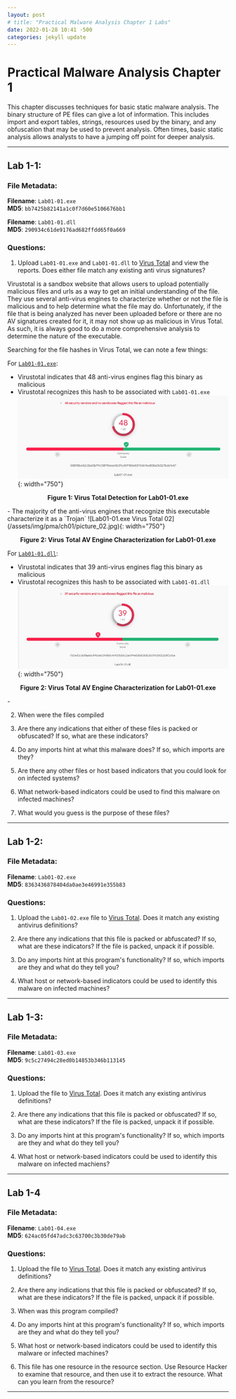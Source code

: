 ```yaml
---
layout: post
# title: "Practical Malware Analysis Chapter 1 Labs"
date: 2022-01-28 10:41 -500
categories: jekyll update
---
```


# Practical Malware Analysis Chapter 1

This chapter discusses techniques for basic static malware analysis. The binary structure of PE files can give a lot of information. This includes import and export tables, strings, resources used by the binary, and any obfuscation that may be used to prevent analysis. Often times, basic static analysis allows analysts to have a jumping off point for deeper analysis.

---

## Lab 1-1:

### File Metadata:

**Filename**: `Lab01-01.exe`   
**MD5**: `bb7425b82141a1c0f7d60e5106676bb1`   
   
**Filename**: `Lab01-01.dll`   
**MD5**: `290934c61de9176ad682ffdd65f0a669`   

### Questions:

1. Upload `Lab01-01.exe` and `Lab01-01.dll` to [Virus Total](https://www.virustotal.com) and view the reports. Does either file match any existing anti virus signatures?

Virustotal is a sandbox website that allows users to upload potentially malicious files and urls as a way to get an initial understanding of the file. They use several anti-virus engines to characterize whether or not the file is malicious and to help determine what the file may do. Unfortunately, if the file that is being analyzed has never been uploaded before or there are no AV signatures created for it, it may not show up as malicious in Virus Total. As such, it is always good to do a more comprehensive analysis to determine the nature of the executable.

Searching for the file hashes in Virus Total, we can note a few things:

For [`Lab01-01.exe`](https://www.virustotal.com/gui/file/58898bd42c5bd3bf9b1389f0eee5b39cd59180e8370eb9ea838a0b327bd6fe47/detection):

- Virustotal indicates that 48 anti-virus engines flag this binary as malicious
- Virustotal recognizes this hash to be associated with `Lab01-01.exe`
![Lab01-01.exe Virus Total 01](/assets/img/pma/ch01/picture_01.jpg){: width="750"}
<p align="center"><strong>Figure 1: Virus Total Detection for Lab01-01.exe</strong></p>
- The majority of the anti-virus engines that recognize this executable characterize it as a `Trojan`
![Lab01-01.exe Virus Total 02](/assets/img/pma/ch01/picture_02.jpg){: width="750"}
<p align="center"><strong>Figure 2: Virus Total AV Engine Characterization for Lab01-01.exe</strong></p>

For [`Lab01-01.dll`](https://www.virustotal.com/gui/file/f50e42c8dfaab649bde0398867e930b86c2a599e8db83b8260393082268f2dba/detection):

- Virustotal indicates that 39 anti-virus engines flag this binary as malicious
- Virustotal recognizes this hash to be associated with `Lab01-01.dll`
![Lab01-01.dll Virus Total 01](/assets/img/pma/ch01/picture_03.jpg){: width="750"}
<p align="center"><strong>Figure 2: Virus Total AV Engine Characterization for Lab01-01.exe</strong></p>
- 

2. When were the files compiled

3. Are there any indications that either of these files is packed or obfuscated? If so, what are these indicators?

4. Do any imports hint at what this malware does? If so, which imports are they?

5. Are there any other files or host based indicators that you could look for on infected systems?

6. What network-based indicators could be used to find this malware on infected machines?

7. What would you guess is the purpose of these files?

---

## Lab 1-2:

### File Metadata:

**Filename**: `Lab01-02.exe`   
**MD5**: `8363436878404da0ae3e46991e355b83`   

### Questions:

1. Upload the `Lab01-02.exe` file to [Virus Total](https://www.virustotal.com). Does it match any existing antivirus definitions?

2. Are there any indications that this file is packed or abfuscated? If so, what are these indicators? If the file is packed, unpack it if possible.

3. Do any imports hint at this program's functionality? If so, which imports are they and what do they tell you?

4. What host or network-based indicators could be used to identify this malware on infected machines?

---

## Lab 1-3:

### File Metadata:

**Filename**: `Lab01-03.exe`   
**MD5**: `9c5c27494c28ed0b14853b346b113145`   

### Questions:

1. Upload the file to [Virus Total](https://virustotal.com). Does it match any existing antivirus definitions?

2. Are there any indications that this file is packed or obfuscated? If so, what are these indicators? If the file is packed, unpack it if possible.

3. Do any imports hint at this program's functionality? If so, which imports are they and what do they tell you?

4. What host or network-based indicators could be used to identify this malware on infected machiens?

---

## Lab 1-4

### File Metadata:

**Filename**: `Lab01-04.exe`   
**MD5**: `624ac05fd47adc3c63700c3b30de79ab`   

### Questions:

1. Upload the file to [Virus Total](https://virustotal.com). Does it match any existing antivirus definitions?

2. Are there any indications that this file is packed or obfuscated? If so, what are these indicators? If the file is packed, unpack it if possible.

3. When was this program compiled?

4. Do any imports hint at this program's functionality? If so, which imports are they and what do they tell you?

5. What host or network-based indicators could be used to identify this malware or infected machines?

6. This file has one resource in the resource section. Use Resource Hacker to examine that resource, and then use it to extract the resource. What can you learn from the resource?

---
